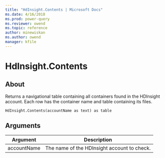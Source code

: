 ```yaml
---
title: "HdInsight.Contents | Microsoft Docs"
ms.date: 4/16/2018
ms.prod: power-query
ms.reviewer: owend
ms.topic: reference
author: minewiskan
ms.author: owend
manager: kfile
---
```

# HdInsight.Contents

  
## About  
Returns a navigational table containing all containers found in the HDInsight account. Each row has the container name and table containing its files.  
  
```  
HdInsight.Contents(accountName as text) as table  
```  
  
## Arguments  
  
|Argument|Description|  
|------------|---------------|  
|accountName|The name of the HDInsight account to check.|  
  
